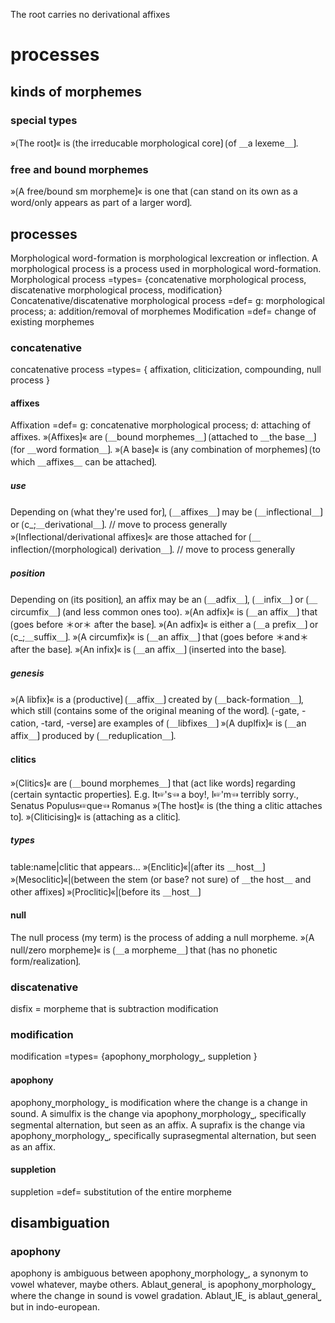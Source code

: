 The root carries no derivational affixes


# processes 

## kinds of morphemes

### special types

»⟮The root⟯« is ⟮the irreducable morphological core⟯ ⟮of ＿a lexeme＿⟯.

### free and bound morphemes

»⟮A free/bound sm morpheme⟯« is one that ⟮can stand on its own as a word/only appears as part of a larger word⟯.

## processes

Morphological word-formation is morphological lexcreation or inflection.
A morphological process is a process used in morphological word-formation.
Morphological process =types= {concatenative morphological process, discatenative morphological process, modification}
Concatenative/discatenative morphological process =def= g: morphological process; a: addition/removal of morphemes
Modification =def= change of existing morphemes

### concatenative

concatenative process =types= {
  affixation,
  cliticization,
  compounding,
  null process
}

#### affixes

Affixation =def= g: concatenative morphological process; d: attaching of affixes.
»⟮Affixes⟯« are ⟮＿bound morphemes＿⟯ ⟮attached to ＿the base＿⟯ ⟮for ＿word formation＿⟯.
»⟮A base⟯« is ⟮any combination of morphemes⟯ ⟮to which ＿affixes＿ can be attached⟯.

##### use

Depending on ⟮what they're used for⟯, ⟮＿affixes＿⟯ may be ⟮＿inflectional＿⟯ or ⟮c_;＿derivational＿⟯. // move to process generally
»⟮Inflectional/derivational affixes⟯« are those attached for ⟮＿inflection/(morphological) derivation＿⟯. // move to process generally

##### position

Depending on ⟮its position⟯, an affix may be an ⟮＿adfix＿⟯, ⟮＿infix＿⟯ or ⟮＿circumfix＿⟯ (and less common ones too).
»⟮An adfix⟯« is ⟮＿an affix＿⟯ that ⟮goes before ＊or＊ after the base⟯.
»⟮An adfix⟯« is either a ⟮＿a prefix＿⟯ or ⟮c_;＿suffix＿⟯.
»⟮A circumfix⟯« is ⟮＿an affix＿⟯ that ⟮goes before ＊and＊ after the base⟯.
»⟮An infix⟯« is ⟮＿an affix＿⟯ ⟮inserted into the base⟯.

##### genesis

»⟮A libfix⟯« is a ⟮productive⟯ ⟮＿affix＿⟯ created by ⟮＿back-formation＿⟯, which still ⟮contains some of the original meaning of the word⟯.
⟮-gate, -cation, -tard, -verse⟯ are examples of ⟮＿libfixes＿⟯
»⟮A duplfix⟯« is ⟮＿an affix＿⟯ produced by ⟮＿reduplication＿⟯.

#### clitics

»⟮Clitics⟯« are ⟮＿bound morphemes＿⟯ that ⟮act like words⟯ regarding ⟮certain syntactic properties⟯.
E.g. It☞'s☜ a boy!, I☞'m☜ terribly sorry., Senatus Populus☞que☜ Romanus
»⟮The host⟯« is ⟮the thing a clitic attaches to⟯.
»⟮Cliticising⟯« is ⟮attaching as a clitic⟯.

##### types

table:name|clitic that appears...
»⟮Enclitic⟯«|⟮after its ＿host＿⟯
»⟮Mesoclitic⟯«|⟮between the stem (or base? not sure) of ＿the host＿ and other affixes⟯
»⟮Proclitic⟯«|⟮before its ＿host＿⟯

#### null 

The null process (my term) is the process of adding a null morpheme.
»⟮A null/zero morpheme⟯« is ⟮＿a morpheme＿⟯ that ⟮has no phonetic form/realization⟯.

### discatenative

disfix = morpheme that is subtraction modification


### modification

modification =types= {apophony⎵morphology⎵, suppletion }

#### apophony

apophony⎵morphology⎵ is modification where the change is a change in sound.
A simulfix is the change via apophony⎵morphology⎵, specifically segmental alternation, but seen as an affix.
A suprafix is the change via apophony⎵morphology⎵, specifically suprasegmental alternation, but seen as an affix.

#### suppletion

suppletion =def= substitution of the entire morpheme

## disambiguation

### apophony

apophony is ambiguous between apophony⎵morphology⎵, a synonym to vowel whatever, maybe others.
Ablaut⎵general⎵ is apophony⎵morphology⎵ where the change in sound is vowel gradation.
Ablaut⎵IE⎵ is ablaut⎵general⎵ but in indo-european.